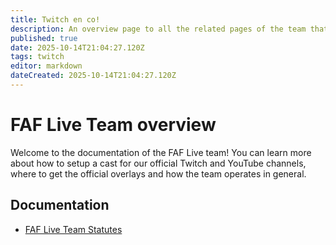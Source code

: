 ```yaml
---
title: Twitch en co!
description: An overview page to all the related pages of the team that maintains FAF Live.
published: true
date: 2025-10-14T21:04:27.120Z
tags: twitch
editor: markdown
dateCreated: 2025-10-14T21:04:27.120Z
---
```


# FAF Live Team overview

Welcome to the documentation of the FAF Live team! You can learn more about how to setup a cast for our official Twitch and YouTube channels, where to get the official overlays and how the team operates in general.

## Documentation

- [FAF Live Team Statutes](statutes)
